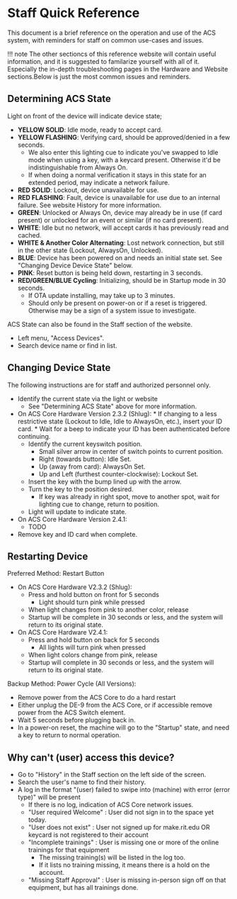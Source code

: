 # Staff Quick Reference

This document is a brief reference on the operation and use of the ACS system, with reminders for staff on common use-cases and issues.

!!! note
    The other sectioncs of this reference website will contain useful information, and it is suggested to familarize yourself with all of it. Especially the in-depth troubleshooting pages in the Hardware and Website sections.Below is just the most common issues and reminders.

## Determining ACS State
Light on front of the device will indicate device state;

  * **YELLOW SOLID**: Idle mode, ready to accept card.
  * **YELLOW FLASHING**: Verifying card, should be approved/denied in a few seconds.
    * We also enter this lighting cue to indicate you've swapped to Idle mode when using a key, with a keycard present. Otherwise it'd be indistinguishable from Always On.
    * If when doing a normal verification it stays in this state for an extended period, may indicate a network failure.
  * **RED SOLID**: Lockout, device unavailable for use.
  * **RED FLASHING**: Fault, device is unavailable for use due to an internal failure. See website History for more information.
  * **GREEN**: Unlocked or Always On, device may already be in use (if card present) or unlocked for an event or similar (if no card present).
  * **WHITE**: Idle but no network, will accept cards it has previously read and cached.
  * **WHITE & Another Color Alternating**: Lost network connection, but still in the other state (Lockout, AlwaysOn, Unlocked).
  * **BLUE**: Device has been powered on and needs an initial state set. See "Changing Device Device State" below.
  * **PINK**: Reset button is being held down, restarting in 3 seconds.
  * **RED/GREEN/BLUE Cycling**: Initializing, should be in Startup mode in 30 seconds.
    * If OTA update installing, may take up to 3 minutes.
    * Should only be present on power-on or if a reset is triggered. Otherwise may be a sign of a system issue to investigate.

ACS State can also be found in the Staff section of the website.

  * Left menu, "Access Devices".
  * Search device name or find in list.

## Changing Device State

The following instructions are for staff and authorized personnel only.

* Identify the current state via the light or website
  * See "Determining ACS State" above for more information.
* On ACS Core Hardware Version 2.3.2 (Shlug):
      * If changing to a less restrictive state (Lockout to Idle, Idle to AlwaysOn, etc.), insert your ID card.
      * Wait for a beep to indicate your ID has been authenticated before continuing.
    * Identify the current keyswitch position.
        * Small silver arrow in center of switch points to current position.
        * Right (towards button): Idle Set.
        * Up (away from card): AlwaysOn Set.
        * Up and Left (furthest counter-clockwise): Lockout Set.
    * Insert the key with the bump lined up with the arrow.
    * Turn the key to the position desired.
      * If key was already in right spot, move to another spot, wait for lighting cue to change, return to position.
    * Light will update to indicate state.
* On ACS Core Hardware Version 2.4.1:
    * TODO
* Remove key and ID card when complete.

## Restarting Device

Preferred Method: Restart Button

  * On ACS Core Hardware V2.3.2 (Shlug):
    * Press and hold button on front for 5 seconds
        * Light should turn pink while pressed
    * When light changes from pink to another color, release
    * Startup will be complete in 30 seconds or less, and the system will return to its original state.
  * On ACS Core Hardware V2.4.1:
    * Press and hold button on back for 5 seconds
        * All lights will turn pink when pressed
    * When light colors change from pink, release
    * Startup will complete in 30 seconds or less, and the system will return to its original state.

Backup Method: Power Cycle (All Versions):

  * Remove power from the ACS Core to do a hard restart
  * Either unplug the DE-9 from the ACS Core, or if accessible remove power from the ACS Switch element.
  * Wait 5 seconds before plugging back in.
  * In a power-on reset, the machine will go to the "Startup" state, and need a key to return to normal operation.

## Why can't (user) access this device? 

* Go to "History" in the Staff section on the left side of the screen.
* Search the user's name to find their history.
* A log in the format "(user) failed to swipe into (machine) with error (error type)" will be present
    * If there is no log, indication of ACS Core network issues.
    * "User required Welcome" : User did not sign in to the space yet today.
    * "User does not exist" : User not signed up for make.rit.edu OR keycard is not registered to their account
    * "Incomplete trainings" : User is missing one or more of the online trainings for that equipment
        * The missing training(s) will be listed in the log too.
        * If it lists no training missing, it means there is a hold on the account.
    * "Missing Staff Approval" : User is missing in-person sign off on that equipment, but has all trainings done.

